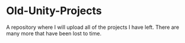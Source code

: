 # Old-Unity-Projects
A repository where I will upload all of the projects I have left. There are many more that have been lost to time.

